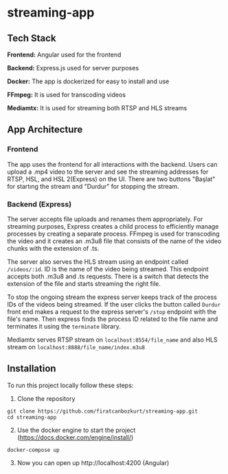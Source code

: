 # streaming-app

## Tech Stack

**Frontend:** Angular used for the frontend


**Backend:** Express.js used for server purposes

**Docker:** The app is dockerized for easy to install and use

**FFmpeg:** It is used for transcoding videos

**Mediamtx:** It is used for streaming both RTSP and HLS streams


## App Architecture

### Frontend
The app uses the frontend for all interactions with the backend. Users can upload a .mp4 video to the server and see the streaming addresses for RTSP, HSL, and HSL 2(Express) on the UI. There are two buttons "Başlat" for startıng the stream and "Durdur" for stopping the stream.

### Backend (Express)
The server accepts file uploads and renames them appropriately. For streaming purposes, Express creates a child process to efficiently manage processes by creating a separate process.
FFmpeg is used for transcoding the video and it creates an .m3u8 file that consists of the name of the video chunks with the extension of .ts.

The server also serves the HLS stream using an endpoint called `/videos/:id`. ID is the name of the video being streamed.
This endpoint accepts both .m3u8 and .ts requests. There is a switch that detects the extension of the file and starts streaming the right file.

To stop the ongoing stream the express server keeps track of the process IDs of the videos being streamed. If the user clicks the button called `Durdur` front end makes a request to the express server's `/stop` endpoint with the file's name. Then express finds the process ID related to the file name and terminates it using the `terminate` library.

Mediamtx serves RTSP stream on `localhost:8554/file_name` and also HLS stream on `localhost:8888/file_name/index.m3u8`


## Installation

To run this project locally follow these steps:

1) Clone the repository
```
git clone https://github.com/firatcanbozkurt/streaming-app.git
cd streaming-app
```

2) Use the docker engine to start the project (https://docs.docker.com/engine/install/)
```
docker-compose up
```
3) Now you can open up http://localhost:4200 (Angular)

